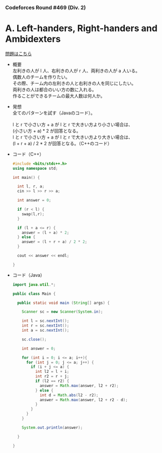 ### Codeforces Round #469 (Div. 2)

# A. Left-handers, Right-handers and Ambidexters

  [問題はこちら](https://codeforces.com/problemset/problem/950/A)
  
- 概要<br>
  左利きの人が l 人、右利きの人が r 人、両利きの人が a 人いる。<br>
  偶数人のチームを作りたい。<br>
  その際、チーム内の左利きの人と右利きの人を同じにしたい。<br>
  両利きの人は都合のいい方の数に入れる。<br>
  作ることができるチームの最大人数は何人か。
  
- 発想<br>
  全てのパターンを試す（Javaのコード）。<br>
  <br>
  l と r で小さい方 + a が l と r で大きい方より小さい場合は、<br>
  (小さい方 + a) * 2 が回答となる。<br>
  l と r で小さい方 + a が l と r で大きい方より大きい場合は、<br>
  (l + r + a) / 2 * 2 が回答となる。（C++のコード）<br>
  
  
- コード（C++）

  ```cpp
  #include <bits/stdc++.h>
  using namespace std;

  int main() {

    int l, r, a;
    cin >> l >> r >> a;

    int answer = 0;

    if (r < l) {
      swap(l,r);
    }

    if (l + a <= r) {
      answer = (l + a) * 2;
    } else {
      answer = (l + r + a) / 2 * 2;
    }

    cout << answer << endl;

  }
  ```
  
- コード（Java）

  ```java
  import java.util.*;

  public class Main {

    public static void main (String[] args) {

      Scanner sc = new Scanner(System.in);

      int l = sc.nextInt();
      int r = sc.nextInt();
      int a = sc.nextInt();

      sc.close();

      int answer = 0;

      for (int i = 0; i <= a; i++){
        for (int j = 0; j <= a; j++) {
          if (i + j <= a) {
            int l2 = l + i;
            int r2 = r + j;
            if (l2 == r2) {
              answer = Math.max(answer, l2 + r2);
            } else {
              int d = Math.abs(l2 - r2);
              answer = Math.max(answer, l2 + r2 - d);
            }
          }
        }
      }

      System.out.println(answer);

    }

  }
  ```
    